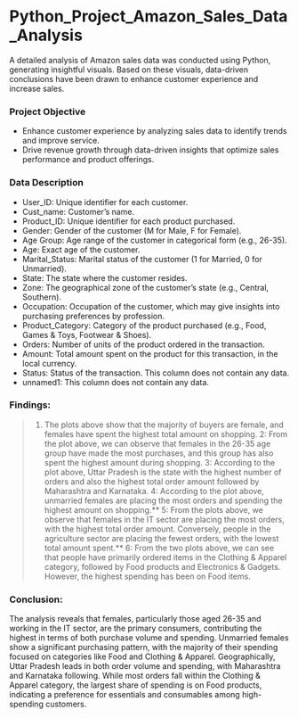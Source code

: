 # Python_Project_Amazon_Sales_Data_Analysis
A detailed analysis of Amazon sales data was conducted using Python, generating insightful visuals. Based on these visuals, data-driven conclusions have been drawn to enhance customer experience and increase sales.

### Project Objective
- Enhance customer experience by analyzing sales data to identify trends and improve service.
- Drive revenue growth through data-driven insights that optimize sales performance and product offerings.

### Data Description
- User_ID: Unique identifier for each customer.
- Cust_name: Customer’s name.
- Product_ID: Unique identifier for each product purchased.
- Gender: Gender of the customer (M for Male, F for Female).
- Age Group: Age range of the customer in categorical form (e.g., 26-35).
- Age: Exact age of the customer.
- Marital_Status: Marital status of the customer (1 for Married, 0 for Unmarried).
- State: The state where the customer resides.
- Zone: The geographical zone of the customer’s state (e.g., Central, Southern).
- Occupation: Occupation of the customer, which may give insights into purchasing preferences by profession.
- Product_Category: Category of the product purchased (e.g., Food, Games & Toys, Footwear & Shoes).
- Orders: Number of units of the product ordered in the transaction.
- Amount: Total amount spent on the product for this transaction, in the local currency.
- Status: Status of the transaction. This column does not contain any data.
- unnamed1: This column does not contain any data.

### Findings:
> 1. The plots above show that the majority of buyers are female, and females have spent the highest total amount on shopping.
> 2: From the plot above, we can observe that females in the 26-35 age group have made the most purchases, and this group has also spent the highest amount during shopping.
> 3: According to the plot above, Uttar Pradesh is the state with the highest number of orders and also the highest total order amount followed by Maharashtra and Karnataka.
> 4: According to the plot above, unmarried females are placing the most orders and spending the highest amount on shopping.**
> 5: From the plots above, we observe that females in the IT sector are placing the most orders, with the highest total order amount. Conversely, people in the agriculture sector are placing the fewest orders, with the lowest total amount spent.**
> 6: From the two plots above, we can see that people have primarily ordered items in the Clothing & Apparel category, followed by Food products and Electronics & Gadgets. However, the highest spending has been on Food items.

### Conclusion:
The analysis reveals that females, particularly those aged 26-35 and working in the IT sector, are the primary consumers, contributing the highest in terms of both purchase volume and spending. Unmarried females show a significant purchasing pattern, with the majority of their spending focused on categories like Food and Clothing & Apparel. Geographically, Uttar Pradesh leads in both order volume and spending, with Maharashtra and Karnataka following. While most orders fall within the Clothing & Apparel category, the largest share of spending is on Food products, indicating a preference for essentials and consumables among high-spending customers.
